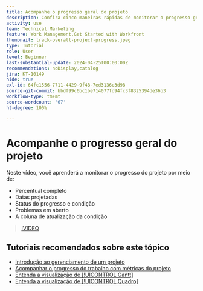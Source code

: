 ```yaml
---
title: Acompanhe o progresso geral do projeto
description: Confira cinco maneiras rápidas de monitorar o progresso geral do projeto.
activity: use
team: Technical Marketing
feature: Work Management,Get Started with Workfront
thumbnail: track-overall-project-progress.jpeg
type: Tutorial
role: User
level: Beginner
last-substantial-update: 2024-04-25T00:00:00Z
recommendations: noDisplay,catalog
jira: KT-10149
hide: true
exl-id: 64fc1556-7711-4429-9f48-7ed3136e3d98
source-git-commit: bbdf99c6bc1be714077fd94fc3f8325394de36b3
workflow-type: tm+mt
source-wordcount: '67'
ht-degree: 100%

---
```


# Acompanhe o progresso geral do projeto

Neste vídeo, você aprenderá a monitorar o progresso do projeto por meio de:

* Percentual completo
* Datas projetadas
* Status do progresso e condição
* Problemas em aberto
* A coluna de atualização da condição

>[!VIDEO](https://video.tv.adobe.com/v/3428748/?quality=12&learn=on&enablevpops=1)

## Tutoriais recomendados sobre este tópico

* [Introdução ao gerenciamento de um projeto](/help/manage-work/projects/getting-started-manage-a-project.md)
* [Acompanhar o progresso do trabalho com métricas do projeto](/help/manage-work/projects/track-work-progress-with-project-metrics.md)
* [Entenda a visualização de [!UICONTROL Gantt]](/help/manage-work/projects/understand-the-gantt-view.md)
* [Entenda a visualização de [!UICONTROL Quadro]](/help/manage-work/projects/understand-the-board-view.md)
